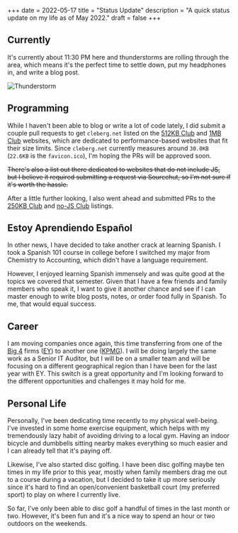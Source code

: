 +++
date = 2022-05-17
title = "Status Update"
description = "A quick status update on my life as of May 2022."
draft = false
+++

## Currently

It's currently about 11:30 PM here and thunderstorms are rolling through the
area, which means it's the perfect time to settle down, put my headphones in,
and write a blog post.

![Thunderstorm](https://img.cleberg.net/blog/20220517-status-update/thunderstorm.jpg)

## Programming

While I haven't been able to blog or write a lot of code lately, I did submit a
couple pull requests to get `cleberg.net` listed on the
[512KB Club](https://512kb.club/) and [1MB Club](https://1mb.club/) websites,
which are dedicated to performance-based websites that fit their size limits.
Since `cleberg.net` currently measures around `30.0KB` (`22.6KB` is the
`favicon.ico`), I'm hoping the PRs will be approved soon.

~~There's also a list out there dedicated to websites that do not include JS,
but I believe it required submitting a request via Sourcehut, so I'm not sure if
it's worth the hassle.~~

After a little further looking, I also went ahead and submitted PRs to the
[250KB Club](https://250kb.club/) and [no-JS Club](https://no-js.club/)
listings.

## Estoy Aprendiendo Español

In other news, I have decided to take another crack at learning Spanish. I took
a Spanish 101 course in college before I switched my major from Chemistry to
Accounting, which didn't have a language requirement.

However, I enjoyed learning Spanish immensely and was quite good at the topics
we covered that semester. Given that I have a few friends and family members who
speak it, I want to give it another chance and see if I can master enough to
write blog posts, notes, or order food fully in Spanish. To me, that would equal
success.

## Career

I am moving companies once again, this time transferring from one of the
[Big 4](https://en.wikipedia.org/wiki/Big_Four_accounting_firms) firms
([EY](https://en.wikipedia.org/wiki/Ernst_%26_Young)) to another one
([KPMG](https://en.wikipedia.org/wiki/KPMG)). I will be doing largely the same
work as a Senior IT Auditor, but I will be on a smaller team and will be
focusing on a different geographical region than I have been for the last year
with EY. This switch is a great opportunity and I'm looking forward to the
different opportunities and challenges it may hold for me.

## Personal Life

Personally, I've been dedicating time recently to my physical well-being. I've
invested in some home exercise equipment, which helps with my tremendously lazy
habit of avoiding driving to a local gym. Having an indoor bicycle and dumbbells
sitting nearby makes everything so much easier and I can already tell that it's
paying off.

Likewise, I've also started disc golfing. I have been disc golfing maybe ten
times in my life prior to this year, mostly when family members drag me out to a
course during a vacation, but I decided to take it up more seriously since it's
hard to find an open/convenient basketball court (my preferred sport) to play on
where I currently live.

So far, I've only been able to disc golf a handful of times in the last month or
two. However, it's been fun and it's a nice way to spend an hour or two outdoors
on the weekends.
